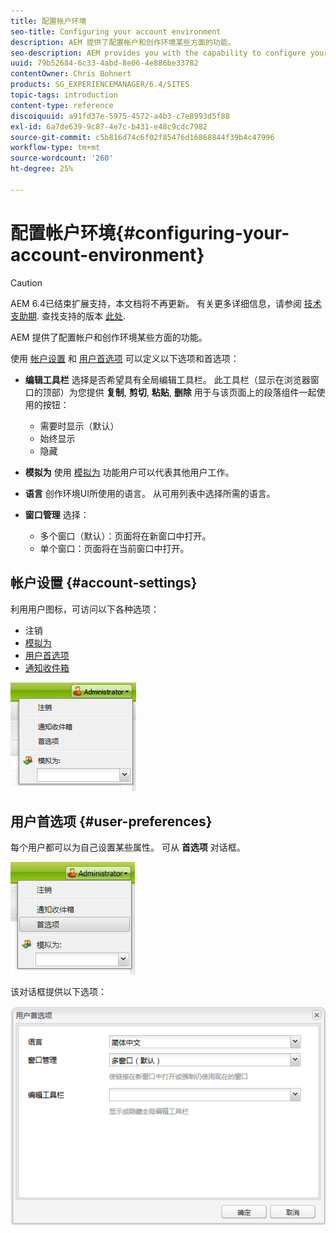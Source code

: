 ```yaml
---
title: 配置帐户环境
seo-title: Configuring your account environment
description: AEM 提供了配置帐户和创作环境某些方面的功能。
seo-description: AEM provides you with the capability to configure your account and certain aspects of the author environment.
uuid: 79b52684-6c33-4abd-8e06-4e886be33782
contentOwner: Chris Bohnert
products: SG_EXPERIENCEMANAGER/6.4/SITES
topic-tags: introduction
content-type: reference
discoiquuid: a91fd37e-5975-4572-a4b3-c7e8993d5f88
exl-id: 6a7de639-9c87-4e7c-b431-e48c9cdc7982
source-git-commit: c5b816d74c6f02f85476d16868844f39b4c47996
workflow-type: tm+mt
source-wordcount: '260'
ht-degree: 25%

---
```


# 配置帐户环境{#configuring-your-account-environment}

>[!CAUTION]
>
>AEM 6.4已结束扩展支持，本文档将不再更新。 有关更多详细信息，请参阅 [技术支助期](https://helpx.adobe.com/cn/support/programs/eol-matrix.html). 查找支持的版本 [此处](https://experienceleague.adobe.com/docs/).

AEM 提供了配置帐户和创作环境某些方面的功能。

使用 [帐户设置](#account-settings) 和 [用户首选项](#user-preferences) 可以定义以下选项和首选项：

* **编辑工具栏**
选择是否希望具有全局编辑工具栏。 此工具栏（显示在浏览器窗口的顶部）为您提供 
**复制**, **剪切**, **粘贴**, **删除** 用于与该页面上的段落组件一起使用的按钮：

   * 需要时显示（默认）
   * 始终显示
   * 隐藏

* **模拟为**
使用 [模拟为](/help/sites-administering/security.md#impersonating-another-user) 功能用户可以代表其他用户工作。

* **语言**
创作环境UI所使用的语言。 从可用列表中选择所需的语言。

* **窗口管理**
选择：

   * 多个窗口（默认）：页面将在新窗口中打开。
   * 单个窗口：页面将在当前窗口中打开。

## 帐户设置 {#account-settings}

利用用户图标，可访问以下各种选项：

* 注销
* [模拟为](/help/sites-administering/security.md#impersonating-another-user)
* [用户首选项](#user-preferences)
* [通知收件箱](/help/sites-classic-ui-authoring/author-env-inbox.md)

![chlimage_1-170](assets/chlimage_1-170.png)

## 用户首选项 {#user-preferences}

每个用户都可以为自己设置某些属性。 可从 **首选项** 对话框。

![screen_shot_2012-02-08at105033am](assets/screen_shot_2012-02-08at105033am.png)

该对话框提供以下选项：

![chlimage_1-171](assets/chlimage_1-171.png)
